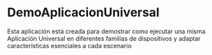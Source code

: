 # DemoAplicacionUniversal
Esta aplicación está creada para demostrar como ejecutar una misma Aplicación Universal en diferentes familias de dispositivos y 
adaptar características esenciales a cada escenario
